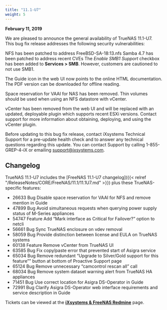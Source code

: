 ```yaml
---
title: "11.1-U7"
weight: 5
---
```


**February 11, 2019**

We are pleased to announce the general availability of TrueNAS 11.1-U7. This bug fix release addresses the following security vulnerabilities:

NFS has been patched to address FreeBSD-SA-18:13.nfs
Samba 4.7 has been patched to address recent CVEs
The *Enable SMB1 Support* checkbox has been added to **Services > SMB**. However, customers are cautioned to not use SMB1.

The Guide icon in the web UI now points to the online HTML documentation. The PDF version can be downloaded for offline reading.

Space reservation for VAAI for NAS has been removed. Thin volumes should be used when using an NFS datastore with vCenter.

vCenter has been removed from the web UI and will be replaced with an updated, deployable plugin which supports recent ESXi versions. Contact support for more information about obtaining, deploying, and using the vCenter plugin.

Before updating to this bug fix release, contact iXsystems Technical Support for a pre-update health check and to answer any technical questions regarding this update. You can contact Support by calling 1-855-GREP-4-iX or emailing support@ixsystems.com.

## Changelog
 
TrueNAS 11.1-U7 includes the [FreeNAS 11.1-U7 changelog]({{< relref "/ReleaseNotes/CORE/FreeNAS/11.1/11.1U7.md" >}}) plus these TrueNAS-specific features:

+ 26633	Bug	Disable space reservation for VAAI for NFS and remove mention in Guide
+ 47899	Bug	Avoid simultaneous requests when querying power supply status of M-Series appliances
+ 54747	Feature	Add “Mark interface as Critical for Failover?” option to netcli
+ 56661	Bug	Sync TrueNAS enclosure on vdev removal
+ 58059	Bug	Provide distinction between license and EULA on TrueNAS systems
+ 60138	Feature	Remove vCenter from TrueNAS UI
+ 63585	Bug	Fix copy/paste error that prevented start of Asigra service
+ 65034	Bug	Remove redundant “Upgrade to Silver/Gold support for this feature”” button at bottom of Proactive Support page
+ 65124	Bug	Remove unnecessary “camcontrol rescan all” call
+ 68034	Bug	Remove system dataset warning alert from TrueNAS HA appliances
+ 71451	Bug	Use correct location for Asigra DS-Operator in Guide
+ 72991	Bug	Clarify Asigra DS-Operator web interface requirements and service description in Guide

Tickets can be viewed at the [**iXsystems & FreeNAS Redmine**](https://redmine.ixsystems.com/issues/) page.
